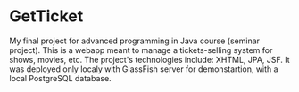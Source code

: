 # GetTicket
My final project for advanced programming in Java course (seminar project). This is a webapp meant to manage a tickets-selling system for shows, movies, etc. The project's technologies include: XHTML, JPA, JSF. It was deployed only localy with GlassFish server for demonstartion, with a local PostgreSQL database.
